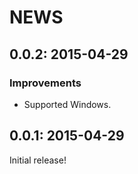 # NEWS

## 0.0.2: 2015-04-29

### Improvements

* Supported Windows.

## 0.0.1: 2015-04-29

Initial release!
